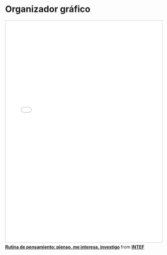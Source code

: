 # Organizador gráfico

<iframe src="//www.slideshare.net/slideshow/embed_code/key/J5zS3idHtERWyi" width="668" height="714" frameborder="0" marginwidth="0" marginheight="0" scrolling="no" style="border:1px solid #CCC; border-width:1px; margin-bottom:5px; max-width: 100%;" allowfullscreen> </iframe> <div style="margin-bottom:5px"> <strong> <a href="//www.slideshare.net/educacionlab/rutina-de-pensamiento-pienso-me-interesa-investigo" title="Rutina de pensamiento: pienso, me interesa, investigo" target="_blank">Rutina de pensamiento: pienso, me interesa, investigo</a> </strong> from <strong><a href="https://www.slideshare.net/educacionlab" target="_blank">INTEF</a></strong> </div>
